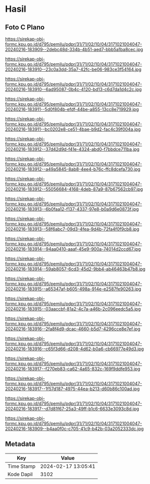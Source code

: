 # Hasil

## Foto C Plano

https://sirekap-obj-formc.kpu.go.id/d795/pemilu/pdpr/31/71/02/10/04/3171021004047-20240216-183909--2debc48d-334b-4b51-aed7-bbb5a1ba8cec.jpg

https://sirekap-obj-formc.kpu.go.id/d795/pemilu/pdpr/31/71/02/10/04/3171021004047-20240216-183910--23c0a3dd-35a7-42fc-be06-983ce3f54164.jpg

https://sirekap-obj-formc.kpu.go.id/d795/pemilu/pdpr/31/71/02/10/04/3171021004047-20240216-183910--6ad95087-0b4c-4120-bd13-c6d7da1d4c2c.jpg

https://sirekap-obj-formc.kpu.go.id/d795/pemilu/pdpr/31/71/02/10/04/3171021004047-20240216-183911--5d0f804b-efdf-44be-a855-13cc8e719929.jpg

https://sirekap-obj-formc.kpu.go.id/d795/pemilu/pdpr/31/71/02/10/04/3171021004047-20240216-183911--bc0202e8-ce51-4bae-b9d2-fac4c39f004a.jpg

https://sirekap-obj-formc.kpu.go.id/d795/pemilu/pdpr/31/71/02/10/04/3171021004047-20240216-183912--37d42d9d-f41e-4324-abd0-f7bbdce711ba.jpg

https://sirekap-obj-formc.kpu.go.id/d795/pemilu/pdpr/31/71/02/10/04/3171021004047-20240216-183912--a49a5845-8ab8-4ee4-b76c-ffc8dcefa730.jpg

https://sirekap-obj-formc.kpu.go.id/d795/pemilu/pdpr/31/71/02/10/04/3171021004047-20240216-183912--55056684-4168-4deb-87a9-87b67562cb97.jpg

https://sirekap-obj-formc.kpu.go.id/d795/pemilu/pdpr/31/71/02/10/04/3171021004047-20240216-183913--6b0faa12-f137-4337-97e8-b0a9d6e0873f.jpg

https://sirekap-obj-formc.kpu.go.id/d795/pemilu/pdpr/31/71/02/10/04/3171021004047-20240216-183913--58f6abc7-09d3-4fea-9d4b-72fa4f0f9cb8.jpg

https://sirekap-obj-formc.kpu.go.id/d795/pemilu/pdpr/31/71/02/10/04/3171021004047-20240216-183914--94aa0410-aaaf-45e9-900a-74014d2ccd67.jpg

https://sirekap-obj-formc.kpu.go.id/d795/pemilu/pdpr/31/71/02/10/04/3171021004047-20240216-183914--59ab8057-6cd3-45d2-9bb4-ab46463b47b8.jpg

https://sirekap-obj-formc.kpu.go.id/d795/pemilu/pdpr/31/71/02/10/04/3171021004047-20240216-183915--a65347af-b605-498a-914e-e2587fe90263.jpg

https://sirekap-obj-formc.kpu.go.id/d795/pemilu/pdpr/31/71/02/10/04/3171021004047-20240216-183915--03aaccbf-81a2-4c7a-a46b-2c096eedc5a5.jpg

https://sirekap-obj-formc.kpu.go.id/d795/pemilu/pdpr/31/71/02/10/04/3171021004047-20240216-183916--2fa8f4d9-dcac-4660-b5d7-4296cce8e7ef.jpg

https://sirekap-obj-formc.kpu.go.id/d795/pemilu/pdpr/31/71/02/10/04/3171021004047-20240216-183916--c65f3d66-d208-4d62-b0a6-cb66977e49d3.jpg

https://sirekap-obj-formc.kpu.go.id/d795/pemilu/pdpr/31/71/02/10/04/3171021004047-20240216-183917--f270eb83-ca62-4a65-832c-169f9ddfe953.jpg

https://sirekap-obj-formc.kpu.go.id/d795/pemilu/pdpr/31/71/02/10/04/3171021004047-20240216-183917--1f57d187-4975-44ea-b213-d60b86c100ad.jpg

https://sirekap-obj-formc.kpu.go.id/d795/pemilu/pdpr/31/71/02/10/04/3171021004047-20240216-183917--d7d81f67-25a3-49ff-b1c6-6633e3093c8d.jpg

https://sirekap-obj-formc.kpu.go.id/d795/pemilu/pdpr/31/71/02/10/04/3171021004047-20240216-183909--b4aa0f0c-c705-41c9-b42b-03a2052333dc.jpg


## Metadata

| Key        | Value               |
| ---------- | ------------------- |
| Time Stamp | 2024-02-17 13:05:41 |
| Kode Dapil | 3102                |



